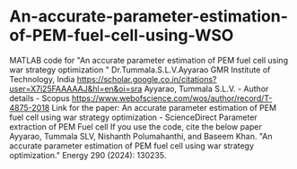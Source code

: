 # An-accurate-parameter-estimation-of-PEM-fuel-cell-using-WSO
MATLAB code for "An accurate parameter estimation of PEM fuel cell using war strategy optimization "
Dr.Tummala.S.L.V.Ayyarao
GMR Institute of Technology, India
https://scholar.google.co.in/citations?user=X7i25FAAAAAJ&hl=en&oi=sra
Ayyarao, Tummala S.L.V. - Author details - Scopus
https://www.webofscience.com/wos/author/record/T-4875-2018
Link for the paper:
An accurate parameter estimation of PEM fuel cell using war strategy optimization - ScienceDirect
Parameter extraction of PEM Fuel cell
If you use the code, cite the below paper
Ayyarao, Tummala SLV, Nishanth Polumahanthi, and Baseem Khan. "An accurate parameter estimation of PEM fuel cell using war strategy optimization." Energy 290 (2024): 130235.
